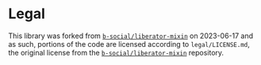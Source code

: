 # Legal

This library was forked from
[`b-social/liberator-mixin`](https://github.com/b-social/liberator-mixin) on
2023-06-17 and as such, portions of the code are licensed according to
`legal/LICENSE.md`, the original license from
the [`b-social/liberator-mixin`](https://github.com/b-social/liberator-mixin)
repository.